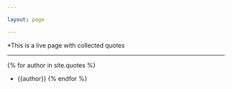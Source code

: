 ```yaml
---

layout: page

---
```


*This is a live page with collected quotes

---


{% for author in site.quotes %}
* {{author}}
{% endfor %}
